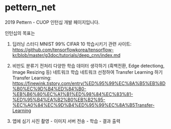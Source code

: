 # pettern_net

2019 Pettern - CUOP 인턴십 개발 페이지입니다.

인턴십의 목표는

1. 딥러닝 스터디
  MNIST 99%
  CIFAR 10 학습시키기
  관련 사이트: https://github.com/tensorflowkorea/tensorflow-kr/blob/master/g3doc/tutorials/deep_cnn/index.md
  
2. 비만도 분류기
  전처리
    다양한 학습 데이터 생각하기 (흑백전환, Edge detectiong, Image Resizing 등)
  네트워크 학습
    네트워크 선정하여 Transfer Learning 하기
    Transfer Learning: https://finewink.tistory.com/entry/%ED%95%99%EC%8A%B5%EB%8D%B0%EC%9D%B4%ED%84%B0-%EB%B6%80%EC%A1%B1%ED%98%84%EC%83%81-%ED%95%B4%EA%B2%B0%EB%B2%95-%EC%A0%84%EC%9D%B4%ED%95%99%EC%8A%B5Transfer-Learning
    

3. 앱에 심기
  사진 촬영 - 이미지 서버 전송 - 학습 - 결과 출력
